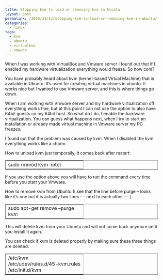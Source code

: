 ```yaml
---
title: Stopping kvm to load or removing kvm in Ubuntu
layout: post
permalink: /2008/11/13/stopping-kvm-to-load-or-removing-kvm-in-ubuntu/
categories:
  - linux
tags:
  - kvm
  - ubuntu
  - virtualbox
  - vmware
---
```

When I was working with VirtualBox and Vmware server I found out that if I enabled my hardware virtualization everything would freeze. So how com?

You have probably heard about kvm (kernel-based Virtual Machine) that is available in Ubuntu. It&#8217;s used for creating virtual machines in ubuntu. It works nice but I wanted to use Vmware server, and this is where things go down.<!--more-->

When I am working with Vmware server and my hardware virtualization off everything works fine, but at this point I can not use the option to also have 64bit guests on my 64bit host. So what do I do, I enable the hardware virtualization. You can guess what happens next, when I try to start an installation or already made virtual machine in Vmware server my PC freezes.

I found out that the problem was caused by kvm. When I disabled the kvm everything works like a charm.

How to unload kvm just temporally, it comes back after restart:

<table border="1" cellspacing="0" cellpadding="4" width="100%">
  <col width="256"></col> <tr>
    <td width="100%" valign="top">
      sudo rmmod kvm-intel
    </td>
  </tr>
</table>

If you use the option above you will have to run the command every time before you start your Vmware.

How to remove kvm from Ubuntu (I see that the line before purge – looks like it&#8217;s one but it is actually two lines &#8211; - next to each other &#8212; )

<table border="1" cellspacing="0" cellpadding="4" width="100%">
  <col width="256"></col> <tr>
    <td width="100%" valign="top">
      sudo apt-get remove &#8211;purge kvm
    </td>
  </tr>
</table>

This will delete kvm from your Ubuntu and will not come back anymore until you install it again.

You can check if kvm is deleted properly by making sure these three things are deleted:

<table border="1" cellspacing="0" cellpadding="4" width="100%">
  <col width="256"></col> <tr>
    <td width="100%" valign="top">
      /etc/kvm<br /> /etc/udev/rules.d/45-kvm.rules<br /> /etc/init.d/kvm
    </td>
  </tr>
</table>